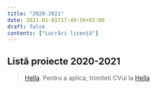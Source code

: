 ```yaml
---
title: "2020-2021"
date: 2021-01-01T17:49:56+03:00
draft: false
contents: ["Lucrări licență"]
---
```

## Listă proiecte 2020-2021
> [Hella](https://drive.google.com/open?id=1zyI32V-qfXaH8aj0iGEKjmrIxTWni3jS). Pentru a aplica, trimiteti CVul la [Hella](mailto:recruitment.hro@hella.com)
